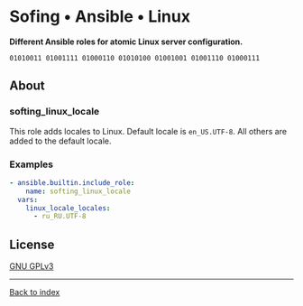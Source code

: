 # Sofing • Ansible • Linux

**Different Ansible roles for atomic Linux server configuration.**

```
01010011 01001111 01000110 01010100 01001001 01001110 01000111 
```

## About

### softing_linux_locale

This role adds locales to Linux. Default locale is `en_US.UTF-8`. All others are added to the default locale.

### Examples

```yaml
- ansible.builtin.include_role:
    name: softing_linux_locale
  vars:
    linux_locale_locales:
      - ru_RU.UTF-8
```

## License

[GNU GPLv3](../../LICENSE)

------------------------
[Back to index](../../)
